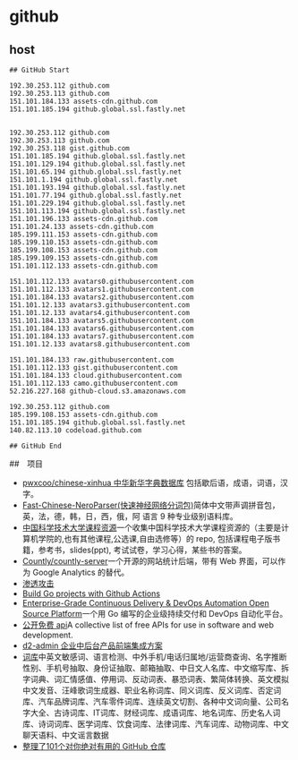 # github

## host

```host
## GitHub Start

192.30.253.112 github.com
192.30.253.113 github.com
151.101.184.133 assets-cdn.github.com
151.101.185.194 github.global.ssl.fastly.net


192.30.253.112 github.com
192.30.253.113 github.com
192.30.253.118 gist.github.com
151.101.185.194 github.global.ssl.fastly.net
151.101.129.194 github.global.ssl.fastly.net
151.101.65.194 github.global.ssl.fastly.net
151.101.1.194 github.global.ssl.fastly.net
151.101.193.194 github.global.ssl.fastly.net
151.101.77.194 github.global.ssl.fastly.net
151.101.229.194 github.global.ssl.fastly.net
151.101.113.194 github.global.ssl.fastly.net
151.101.196.133 assets-cdn.github.com
151.101.24.133 assets-cdn.github.com
185.199.111.153 assets-cdn.github.com
185.199.110.153 assets-cdn.github.com
185.199.108.153 assets-cdn.github.com
185.199.109.153 assets-cdn.github.com
151.101.112.133 assets-cdn.github.com

151.101.112.133 avatars0.githubusercontent.com
151.101.112.133 avatars1.githubusercontent.com
151.101.184.133 avatars2.githubusercontent.com
151.101.12.133 avatars3.githubusercontent.com
151.101.12.133 avatars4.githubusercontent.com
151.101.184.133 avatars5.githubusercontent.com
151.101.184.133 avatars6.githubusercontent.com
151.101.184.133 avatars7.githubusercontent.com
151.101.12.133 avatars8.githubusercontent.com

151.101.184.133 raw.githubusercontent.com
151.101.112.133 gist.githubusercontent.com
151.101.184.133 cloud.githubusercontent.com
151.101.112.133 camo.githubusercontent.com
52.216.227.168 github-cloud.s3.amazonaws.com

192.30.253.112 github.com
185.199.108.153 assets-cdn.github.com
151.101.185.194 github.global.ssl.fastly.net
140.82.113.10 codeload.github.com

## GitHub End
```

##　项目

- [pwxcoo/chinese-xinhua 中华新华字典数据库](https://github.com/pwxcoo/chinese-xinhua) 包括歇后语，成语，词语，汉字。
- [Fast-Chinese-NeroParser(快速神经网络分词包)](https://github.com/yaoguangluo/NeroParser)简体中文带声调拼音包，英，法，德，韩，日，西，俄，阿 语言 9 种专业级别语料库。
- [中国科学技术大学课程资源](https://github.com/mbinary/USTC-CS-Courses-Resource)一个收集中国科学技术大学课程资源的（主要是计算机学院的,也有其他课程,公选课,自由选修等）的 repo, 包括课程电子版书籍，参考书，slides(ppt), 考试试卷，学习心得，某些书的答案。
- [Countly/countly-server](https://github.com/Countly/countly-server)一个开源的网站统计后端，带有 Web 界面，可以作为 Google Analytics 的替代。
- [渗透攻击](https://github.com/Micropoor/Micro8)
- [Build Go projects with Github Actions](https://sosedoff.com/2019/02/12/go-github-actions.html)
- [Enterprise-Grade Continuous Delivery & DevOps Automation Open Source Platform](https://github.com/ovh/cds)一个用 Go 编写的企业级持续交付和 DevOps 自动化平台。
- [公开免费 api](https://github.com/toddmotto/public-apis)A collective list of free APIs for use in software and web development.
- [d2-admin 企业中后台产品前端集成方案](https://github.com/d2-projects/d2-admin)
- [词库](https://github.com/fighting41love/funNLP)中英文敏感词、语言检测、中外手机/电话归属地/运营商查询、名字推断性别、手机号抽取、身份证抽取、邮箱抽取、中日文人名库、中文缩写库、拆字词典、词汇情感值、停用词、反动词表、暴恐词表、繁简体转换、英文模拟中文发音、汪峰歌词生成器、职业名称词库、同义词库、反义词库、否定词库、汽车品牌词库、汽车零件词库、连续英文切割、各种中文词向量、公司名字大全、古诗词库、IT词库、财经词库、成语词库、地名词库、历史名人词库、诗词词库、医学词库、饮食词库、法律词库、汽车词库、动物词库、中文聊天语料、中文谣言数据
- [整理了101个对你绝对有用的 GitHub 仓库](https://mp.weixin.qq.com/s/AmvX2WzKLdod9C-eatMV8w)
